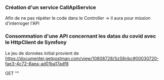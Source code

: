 
### Création d'un service CallApiService
Afin de ne pas répéter le code dans le Controller -> il aura pour mission d'interroger l'API

### Consommation d'une API concernant les datas du covid avec le HttpClient de Symfony 
Le jeu de données initial provient de https://documenter.getpostman.com/view/10808728/SzS8rjbc#00030720-fae3-4c72-8aea-ad01ba17adf8

GET ""


